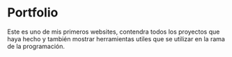 # Portfolio

Este es uno de mis primeros websites, contendra todos los proyectos que haya hecho y también mostrar herramientas utiles que se utilizar en la rama de la programación.

